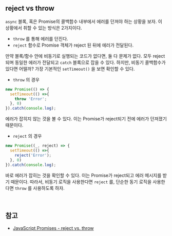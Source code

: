 ## reject vs throw

`async` 블록, 혹은 Promise의 콜백함수 내부에서 에러를 던져야 하는 상황을 보자. 이 상황에서 취할 수 있는 방식은 2가지이다.

* `throw` 를 통해 에러를 던진다.
* `reject` 함수로 Promise 객체가 reject 된 뒤에 에러가 전달된다.

만약 블록/함수 안에 비동기로 실행되는 코드가 없다면, 둘 다 문제가 없다. 모두 reject되며 동일한 에러가 전달되고 `catch` 블록으로 잡을 수 있다. 하지만, 비동기 콜백함수가 있다면 어떨까? 가장 기본적인 `setTimeout()` 을 보면 확인할 수 있다.

* `throw` 의 경우

```javascript
new Promise(() => {
  setTimeout(() =>{
    throw 'Error';
  }, 0)
}).catch(console.log);
```

에러가 잡히지 않는 것을 볼 수 있다. 이는 Promise가 reject되기 전에 에러가 던져졌기 때문이다.

* `reject` 의 경우

```javascript
new Promise((_, reject) => {
  setTimeout(() =>{
    reject('Error');
  }, 0)
}).catch(console.log);
```

바로 에러가 잡히는 것을 확인할 수 있다. 이는 Promise가 reject되고 에러 메시지를 받기 때문이다. 따라서, 비동기 로직을 사용한다면 `reject` 를, 단순한 동기 로직을 사용한다면 `throw` 를 사용하도록 하자.

<br>

## 참고

* [JavaScript Promises - reject vs. throw](https://stackoverflow.com/questions/33445415/javascript-promises-reject-vs-throw)